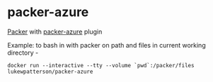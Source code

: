 # packer-azure
[Packer](https://packer.io/) with [packer-azure](https://github.com/MSOpenTech/packer-azure) plugin

Example: to bash in with packer on path and files in current working directory -

```
docker run --interactive --tty --volume `pwd`:/packer/files lukewpatterson/packer-azure
```
